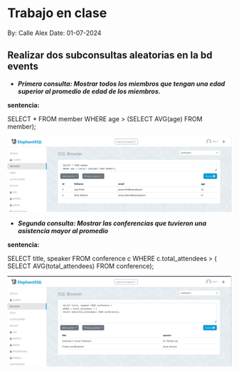# Trabajo en clase

By: Calle Alex 
Date: 01-07-2024

## Realizar dos subconsultas aleatorias en la bd events

- ***Primera consulta: Mostrar todos los miembros que tengan una edad superior al promedio de edad de los miembros.***

**sentencia:**

SELECT * FROM member
WHERE age > (SELECT AVG(age) FROM member);

![alt text](image.png)

- ***Segunda consulta: Mostrar las conferencias que tuvieron una asistencia mayor al promedio***

**sentencia:**

SELECT title, speaker FROM conference c
WHERE c.total_attendees > (
SELECT AVG(total_attendees) FROM conference);

![alt text](image-1.png)